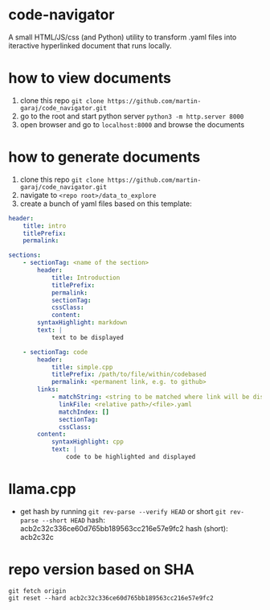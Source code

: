 # code-navigator

A small HTML/JS/css (and Python) utility to transform .yaml files into 
iteractive hyperlinked document that runs locally.

# how to view documents

1) clone this repo ```git clone https://github.com/martin-garaj/code_navigator.git```
2) go to the root and start python server ```python3 -m http.server 8000```
3) open browser and go to ```localhost:8000``` and browse the documents

# how to generate documents

1) clone this repo ```git clone https://github.com/martin-garaj/code_navigator.git```
2) navigate to ```<repo root>/data_to_explore```
3) create a bunch of yaml files based on this template:

```yaml
header:
    title: intro
    titlePrefix: 
    permalink: 

sections:
    - sectionTag: <name of the section>
        header: 
            title: Introduction
            titlePrefix: 
            permalink: 
            sectionTag:
            cssClass:
            content:
        syntaxHighlight: markdown
        text: |
            text to be displayed

    - sectionTag: code
        header: 
            title: simple.cpp
            titlePrefix: /path/to/file/within/codebased
            permalink: <permanent link, e.g. to github>
        links:
            - matchString: <string to be matched where link will be displayed>
              linkFile: <relative path>/<file>.yaml
              matchIndex: []
              sectionTag:
              cssClass:
        content:
            syntaxHighlight: cpp
            text: |
                code to be highlighted and displayed
```

# llama.cpp

- get hash by running ```git rev-parse --verify HEAD``` or short ```git rev-parse --short HEAD```
hash: acb2c32c336ce60d765bb189563cc216e57e9fc2
hash (short): acb2c32c

# repo version based on SHA

```console
git fetch origin
git reset --hard acb2c32c336ce60d765bb189563cc216e57e9fc2
```


